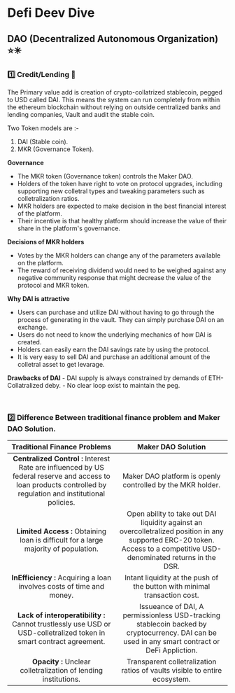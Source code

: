 # Defi Deev Dive

## DAO (Decentralized Autonomous Organization) ⭐✳


### 1️⃣ Credit/Lending 📔
The Primary value add is creation of crypto-collatrized stablecoin, pegged to USD called DAI. This means the system can run completely from within the ethereum blockchain without relying on outside centralized banks and lending companies, Vault and audit the stable coin.

Two Token models are :-
1. DAI (Stable coin).
2. MKR (Governance Token).

**Governance**
 - The MKR token (Governance token) controls the Maker DAO.
 - Holders of the token have right to vote on protocol upgrades, including supporting new colletral types and tweaking parameters such as colletralization ratios.
 - MKR holders are expected to make decision in the best financial interest of the platform.
 - Their incentive is that healthy platform should increase the value of their share in the platform's governance.

 **Decisions of MKR holders**
  - Votes by the MKR holders can change any of the parameters available on the platform.
  - The reward of receiving dividend would need to be weighed against any negative community response that might decrease the value of the protocol and MKR token.

  **Why DAI is attractive**
   - Users can purchase and utilize DAI without having to go through the process of generating in the vault. They can simply purchase DAI on an exchange.
   - Users do not need to know the underlying mechanics of how DAI is created.
   - Holders can easily earn the DAI savings rate by using the protocol.
   - It is very easy to sell DAI and purchase an additional amount of the colletral asset to get levarage.

   **Drawbacks of DAI**
    - DAI supply is always constrained by demands of ETH-Collatralized deby.
    - No clear loop exist to maintain the peg.


&nbsp; 
&nbsp;  



### 2️⃣ Difference Between traditional finance problem and Maker DAO Solution.

|      Traditional Finance Problems               |    Maker DAO Solution                    |
| :---------------------------------:             |:---------------------------------:       |
| **Centralized Control :** Interest Rate are influenced by US federal reserve and access to loan products controlled by regulation and institutional policies. |  Maker DAO platform is openly controlled by the MKR holder. |
| **Limited Access :** Obtaining loan is difficult for a large majority of population. | Open ability to take out DAI liquidity against an overcolletralized position in any supported ERC-20 token. Access to a competitive USD-denominated returns in the DSR.|
| **InEfficiency :** Acquiring a loan involves costs of time and money. | Intant liquidity at the push of the button with minimal transaction cost. |
| **Lack of interoperatibility :** Cannot trustlessly use USD or USD-colletralized token in smart contract agreement.| Issueance of DAI, A permissionless USD-tracking stablecoin backed by cryptocurrency. DAI can be used in any smart contract or DeFi Appliction. |
| **Opacity :** Unclear colletralization of lending institutions. | Transparent colletralization ratios of vaults visible to entire ecosystem. |



&nbsp; 
&nbsp; 


